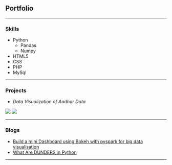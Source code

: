 ## Portfolio

---

### Skills
<ul>
    <li>Python
    <ul>
      <li>Pandas</li>
      <li>Numpy</li>
    </ul>
    </li>
    <li>HTML5</li>
    <li>CSS</li>
    <li>PHP</li>
    <li>MySql</li>
</ul>

---

### Projects
- <i>Data Visualization of Aadhar Data</i>
<img src="images/dummy_thumbnail.jpg?raw=true"/>
<img src="images/dummy_thumbnail.jpg?raw=true"/>




---
### Blogs

- [Build a mini Dashboard using Bokeh with pyspark for big data visualisation](https://link.medium.com/fO0sr6Tn10)
- [What Are DUNDERS in Python](https://link.medium.com/S8PJKxNvq1)




---

<!-- Remove above link if you don't want to attibute -->

